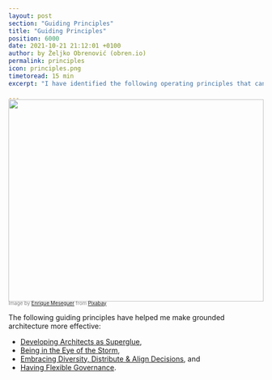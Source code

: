 ```yaml
---
layout: post
section: "Guiding Principles"
title: "Guiding Principles"
position: 6000
date: 2021-10-21 21:12:01 +0100
author: by Željko Obrenović (obren.io)
permalink: principles
icon: principles.png
timetoread: 15 min
excerpt: "I have identified the following operating principles that can help put these ideas into practice and get things done: Breaking Up Ivory Towers, Strengthening Architectural Muscle Across Organization, and Embracing Diversity, Distributing Decision-Making."

---
```

<img style="margin-top: -20px; width: 100%; height: 400px; object-fit: cover" 
     src="assets/images/arch/steampunk-3006650_1920.jpg">
<div style="font-size: 70%; margin-top: -16px; color: grey; margin-bottom: 12px">
Image by <a href="https://pixabay.com/users/darksouls1-2189876/?utm_source=link-attribution&amp;utm_medium=referral&amp;utm_campaign=image&amp;utm_content=3006650">Enrique Meseguer</a> from <a href="https://pixabay.com/?utm_source=link-attribution&amp;utm_medium=referral&amp;utm_campaign=image&amp;utm_content=3006650">Pixabay</a>
</div>

The following guiding principles have helped me make grounded architecture more effective:

* [Developing Architects as Superglue](superglue),
* [Being in the Eye of the Storm](storm),
* [Embracing Diversity, Distribute & Align Decisions](diversity), and
* [Having Flexible Governance](flexible-governance).